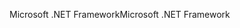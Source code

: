 <span data-ttu-id="7b217-101">Microsoft .NET Framework</span><span class="sxs-lookup"><span data-stu-id="7b217-101">Microsoft .NET Framework</span></span>